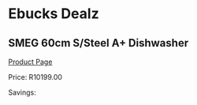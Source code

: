 
# Ebucks Dealz
## SMEG 60cm S/Steel A+ Dishwasher
[Product Page](https://www.ebucks.com/web/shop/productSelected.do?prodId=1029039269&catId=704983786)

Price: R10199.00

Savings: 


	